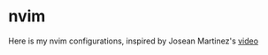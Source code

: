 # nvim

Here is my nvim configurations, inspired by Josean Martinez's [video](https://www.youtube.com/watch?v=vdn_pKJUda8)
